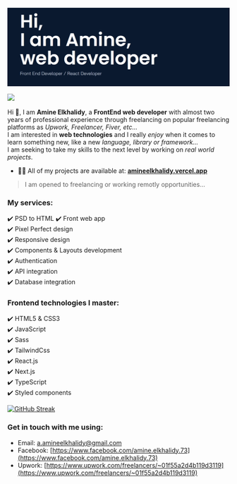 ![Welcoming image from my portfolio](./introduction.png)   

![](https://komarev.com/ghpvc/?username=AmineElkhalidy&color=blueviolet&style=for-the-badge) 

Hi 👋, I am **Amine Elkhalidy**, a **FrontEnd web developer** with almost two years of professional experience through freelancing on popular freelancing platforms as *Upwork, Freelancer, Fiver, etc...*   
I am interested in **web technologies** and I really *enjoy* when it comes to learn something new, like a new *language, library or framework...*   
I am seeking to take my skills to the next level by working on *real world projects*.   

- 👨‍💻 All of my projects are available at: [**amineelkhalidy.vercel.app**](amineelkhalidy.vercel.app)   
> I am opened to freelancing or working remotly opportunities...   

### My services:  
✔️ PSD to HTML
✔️ Front web app   
✔️ Pixel Perfect design   
✔️ Responsive design   
✔️ Components & Layouts development   
✔️ Authentication   
✔️ API integration   
✔️ Database integration

### Frontend technologies I master:   
✔️ HTML5 & CSS3   
✔️ JavaScript   
✔️ Sass   
✔️ TailwindCss   
✔️ React.js   
✔️ Next.js   
✔️ TypeScript   
✔️ Styled components   

[![GitHub Streak](https://streak-stats.demolab.com?user=AmineElkhalidy&theme=tokyonight&border_radius=10&date_format=M%20j%5B%2C%20Y%5D)](https://git.io/streak-stats)   

### Get in touch with me using:   
- Email: [a.amineelkhalidy@gmail.com](a.amineelkhalidy@gmail.com)
- Facebook: [https://www.facebook.com/amine.elkhalidy.73](https://www.facebook.com/amine.elkhalidy.73) 
- Upwork: [https://www.upwork.com/freelancers/~01f55a2d4b119d3119](https://www.upwork.com/freelancers/~01f55a2d4b119d3119)


   

   




